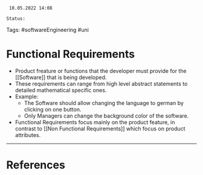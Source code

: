 	 10.05.2022 14:08
	
	Status: 
	
Tags: #softwareEngineering  #uni

# Functional Requirements

- Product freature or functions that the developer must provide for the [[Software]] that is being developed.
- These requirements can range from high level abstract statements to detailed mathematical specific ones.
- Example:
	- The Software should allow changing the language to german by clicking on one button.
	- Only Managers can change the background color of the software.
- Functional Requirements focus mainly on the product feature, in contrast to [[Non Functional Requirements]] which focus on product attributes.



---
# References

